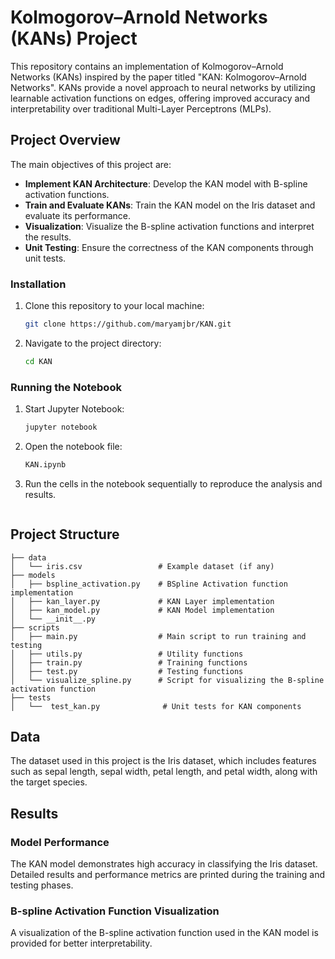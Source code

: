 # Kolmogorov–Arnold Networks (KANs) Project

This repository contains an implementation of Kolmogorov–Arnold Networks (KANs) inspired by the paper titled "KAN: Kolmogorov–Arnold Networks". KANs provide a novel approach to neural networks by utilizing learnable activation functions on edges, offering improved accuracy and interpretability over traditional Multi-Layer Perceptrons (MLPs).

## Project Overview

The main objectives of this project are:
- **Implement KAN Architecture**: Develop the KAN model with B-spline activation functions.
- **Train and Evaluate KANs**: Train the KAN model on the Iris dataset and evaluate its performance.
- **Visualization**: Visualize the B-spline activation functions and interpret the results.
- **Unit Testing**: Ensure the correctness of the KAN components through unit tests.



### Installation

1. Clone this repository to your local machine:

   ```bash
   git clone https://github.com/maryamjbr/KAN.git
   ```

2. Navigate to the project directory:

   ```bash
   cd KAN
   ```


### Running the Notebook

1. Start Jupyter Notebook:

   
   ```bash
   jupyter notebook
   ```

2. Open the notebook file:

   
   ```bash
   KAN.ipynb
   ```

3. Run the cells in the notebook sequentially to reproduce the analysis and results.

   ```

## Project Structure

```
├── data
│   └── iris.csv                 # Example dataset (if any)
├── models
│   ├── bspline_activation.py    # BSpline Activation function implementation
│   ├── kan_layer.py             # KAN Layer implementation
│   ├── kan_model.py             # KAN Model implementation
│   └── __init__.py
├── scripts
│   ├── main.py                  # Main script to run training and testing
│   ├── utils.py                 # Utility functions
│   ├── train.py                 # Training functions
│   ├── test.py                  # Testing functions
│   └── visualize_spline.py      # Script for visualizing the B-spline activation function
├── tests
│   └──  test_kan.py              # Unit tests for KAN components

```


## Data

The dataset used in this project is the Iris dataset, which includes features such as sepal length, sepal width, petal length, and petal width, along with the target species.

## Results

### Model Performance

The KAN model demonstrates high accuracy in classifying the Iris dataset. Detailed results and performance metrics are printed during the training and testing phases.

### B-spline Activation Function Visualization

A visualization of the B-spline activation function used in the KAN model is provided for better interpretability.
